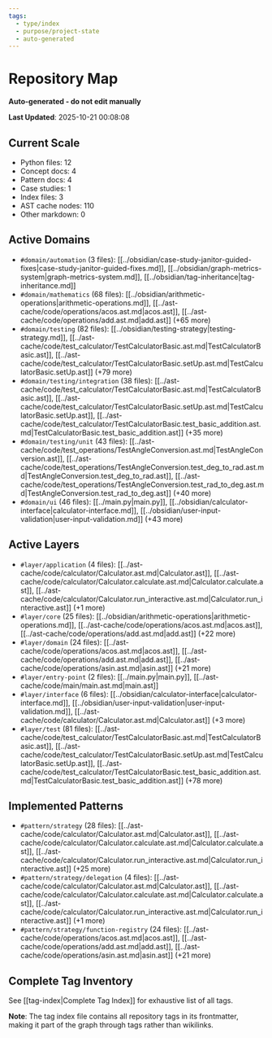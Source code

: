 ```yaml
---
tags:
  - type/index
  - purpose/project-state
  - auto-generated
---
```


# Repository Map

**Auto-generated - do not edit manually**

**Last Updated**: 2025-10-21 00:08:08

## Current Scale

- Python files: 12
- Concept docs: 4
- Pattern docs: 4
- Case studies: 1
- Index files: 3
- AST cache nodes: 110
- Other markdown: 0

## Active Domains

- `#domain/automation` (3 files): [[../obsidian/case-study-janitor-guided-fixes|case-study-janitor-guided-fixes.md]], [[../obsidian/graph-metrics-system|graph-metrics-system.md]], [[../obsidian/tag-inheritance|tag-inheritance.md]]
- `#domain/mathematics` (68 files): [[../obsidian/arithmetic-operations|arithmetic-operations.md]], [[../ast-cache/code/operations/acos.ast.md|acos.ast]], [[../ast-cache/code/operations/add.ast.md|add.ast]] (+65 more)
- `#domain/testing` (82 files): [[../obsidian/testing-strategy|testing-strategy.md]], [[../ast-cache/code/test_calculator/TestCalculatorBasic.ast.md|TestCalculatorBasic.ast]], [[../ast-cache/code/test_calculator/TestCalculatorBasic.setUp.ast.md|TestCalculatorBasic.setUp.ast]] (+79 more)
- `#domain/testing/integration` (38 files): [[../ast-cache/code/test_calculator/TestCalculatorBasic.ast.md|TestCalculatorBasic.ast]], [[../ast-cache/code/test_calculator/TestCalculatorBasic.setUp.ast.md|TestCalculatorBasic.setUp.ast]], [[../ast-cache/code/test_calculator/TestCalculatorBasic.test_basic_addition.ast.md|TestCalculatorBasic.test_basic_addition.ast]] (+35 more)
- `#domain/testing/unit` (43 files): [[../ast-cache/code/test_operations/TestAngleConversion.ast.md|TestAngleConversion.ast]], [[../ast-cache/code/test_operations/TestAngleConversion.test_deg_to_rad.ast.md|TestAngleConversion.test_deg_to_rad.ast]], [[../ast-cache/code/test_operations/TestAngleConversion.test_rad_to_deg.ast.md|TestAngleConversion.test_rad_to_deg.ast]] (+40 more)
- `#domain/ui` (46 files): [[../main.py|main.py]], [[../obsidian/calculator-interface|calculator-interface.md]], [[../obsidian/user-input-validation|user-input-validation.md]] (+43 more)

## Active Layers

- `#layer/application` (4 files): [[../ast-cache/code/calculator/Calculator.ast.md|Calculator.ast]], [[../ast-cache/code/calculator/Calculator.calculate.ast.md|Calculator.calculate.ast]], [[../ast-cache/code/calculator/Calculator.run_interactive.ast.md|Calculator.run_interactive.ast]] (+1 more)
- `#layer/core` (25 files): [[../obsidian/arithmetic-operations|arithmetic-operations.md]], [[../ast-cache/code/operations/acos.ast.md|acos.ast]], [[../ast-cache/code/operations/add.ast.md|add.ast]] (+22 more)
- `#layer/domain` (24 files): [[../ast-cache/code/operations/acos.ast.md|acos.ast]], [[../ast-cache/code/operations/add.ast.md|add.ast]], [[../ast-cache/code/operations/asin.ast.md|asin.ast]] (+21 more)
- `#layer/entry-point` (2 files): [[../main.py|main.py]], [[../ast-cache/code/main/main.ast.md|main.ast]]
- `#layer/interface` (6 files): [[../obsidian/calculator-interface|calculator-interface.md]], [[../obsidian/user-input-validation|user-input-validation.md]], [[../ast-cache/code/calculator/Calculator.ast.md|Calculator.ast]] (+3 more)
- `#layer/test` (81 files): [[../ast-cache/code/test_calculator/TestCalculatorBasic.ast.md|TestCalculatorBasic.ast]], [[../ast-cache/code/test_calculator/TestCalculatorBasic.setUp.ast.md|TestCalculatorBasic.setUp.ast]], [[../ast-cache/code/test_calculator/TestCalculatorBasic.test_basic_addition.ast.md|TestCalculatorBasic.test_basic_addition.ast]] (+78 more)

## Implemented Patterns

- `#pattern/strategy` (28 files): [[../ast-cache/code/calculator/Calculator.ast.md|Calculator.ast]], [[../ast-cache/code/calculator/Calculator.calculate.ast.md|Calculator.calculate.ast]], [[../ast-cache/code/calculator/Calculator.run_interactive.ast.md|Calculator.run_interactive.ast]] (+25 more)
- `#pattern/strategy/delegation` (4 files): [[../ast-cache/code/calculator/Calculator.ast.md|Calculator.ast]], [[../ast-cache/code/calculator/Calculator.calculate.ast.md|Calculator.calculate.ast]], [[../ast-cache/code/calculator/Calculator.run_interactive.ast.md|Calculator.run_interactive.ast]] (+1 more)
- `#pattern/strategy/function-registry` (24 files): [[../ast-cache/code/operations/acos.ast.md|acos.ast]], [[../ast-cache/code/operations/add.ast.md|add.ast]], [[../ast-cache/code/operations/asin.ast.md|asin.ast]] (+21 more)

## Complete Tag Inventory

See [[tag-index|Complete Tag Index]] for exhaustive list of all tags.

**Note**: The tag index file contains all repository tags in its frontmatter, making it part of the graph through tags rather than wikilinks.
